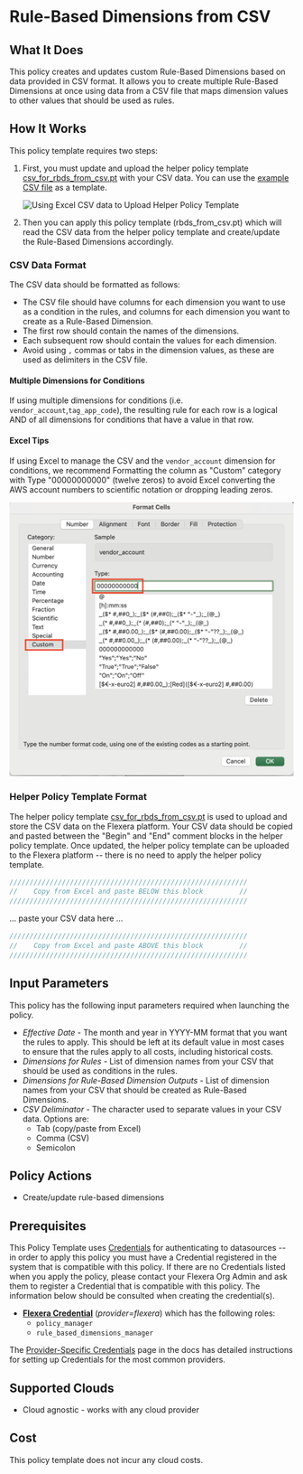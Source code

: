 # Rule-Based Dimensions from CSV

## What It Does

This policy creates and updates custom Rule-Based Dimensions based on data provided in CSV format. It allows you to create multiple Rule-Based Dimensions at once using data from a CSV file that maps dimension values to other values that should be used as rules.

## How It Works

This policy template requires two steps:

1. First, you must update and upload the helper policy template [csv_for_rbds_from_csv.pt](csv_for_rbds_from_csv.pt) with your CSV data. You can use the [example CSV file](csv_for_rbds_example.csv) as a template.

   ![Using Excel CSV data to Upload Helper Policy Template](rbds_from_csv.gif)

1. Then you can apply this policy template (rbds_from_csv.pt) which will read the CSV data from the helper policy template and create/update the Rule-Based Dimensions accordingly.

### CSV Data Format

The CSV data should be formatted as follows:

- The CSV file should have columns for each dimension you want to use as a condition in the rules, and columns for each dimension you want to create as a Rule-Based Dimension.
- The first row should contain the names of the dimensions.
- Each subsequent row should contain the values for each dimension.
- Avoid using `,` commas or tabs in the dimension values, as these are used as delimiters in the CSV file.

#### Multiple Dimensions for Conditions

If using multiple dimensions for conditions (i.e. `vendor_account`,`tag_app_code`), the resulting rule for each row is a logical AND of all dimensions for conditions that have a value in that row.

#### Excel Tips

If using Excel to manage the CSV and the `vendor_account` dimension for conditions, we recommend Formatting the column as "Custom" category with Type "00000000000" (twelve zeros) to avoid Excel converting the AWS account numbers to scientific notation or dropping leading zeros.

![Excel > Format Cell Example](excel_format_cell.png)

### Helper Policy Template Format

The helper policy template [csv_for_rbds_from_csv.pt](csv_for_rbds_from_csv.pt) is used to upload and store the CSV data on the Flexera platform.  Your CSV data should be copied and pasted between the "Begin" and "End" comment blocks in the helper policy template.  Once updated, the helper policy template can be uploaded to the Flexera platform -- there is no need to apply the helper policy template.

```javascript
///////////////////////////////////////////////////////////
//    Copy from Excel and paste BELOW this block         //
///////////////////////////////////////////////////////////
```

... paste your CSV data here ...

```javascript
///////////////////////////////////////////////////////////
//    Copy from Excel and paste ABOVE this block         //
///////////////////////////////////////////////////////////
```

## Input Parameters

This policy has the following input parameters required when launching the policy.

- *Effective Date* - The month and year in YYYY-MM format that you want the rules to apply. This should be left at its default value in most cases to ensure that the rules apply to all costs, including historical costs.
- *Dimensions for Rules* - List of dimension names from your CSV that should be used as conditions in the rules.
- *Dimensions for Rule-Based Dimension Outputs* - List of dimension names from your CSV that should be created as Rule-Based Dimensions.
- *CSV Deliminator* - The character used to separate values in your CSV data. Options are:
  - Tab (copy/paste from Excel)
  - Comma (CSV)
  - Semicolon

## Policy Actions

- Create/update rule-based dimensions

## Prerequisites

This Policy Template uses [Credentials](https://docs.flexera.com/flexera/EN/Automation/ManagingCredentialsExternal.htm) for authenticating to datasources -- in order to apply this policy you must have a Credential registered in the system that is compatible with this policy. If there are no Credentials listed when you apply the policy, please contact your Flexera Org Admin and ask them to register a Credential that is compatible with this policy. The information below should be consulted when creating the credential(s).

- [**Flexera Credential**](https://docs.flexera.com/flexera/EN/Automation/ProviderCredentials.htm) (*provider=flexera*) which has the following roles:
  - `policy_manager`
  - `rule_based_dimensions_manager`

The [Provider-Specific Credentials](https://docs.flexera.com/flexera/EN/Automation/ProviderCredentials.htm) page in the docs has detailed instructions for setting up Credentials for the most common providers.

## Supported Clouds

- Cloud agnostic - works with any cloud provider

## Cost

This policy template does not incur any cloud costs.
